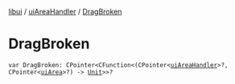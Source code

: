 [libui](../index.md) / [uiAreaHandler](index.md) / [DragBroken](./-drag-broken.md)

# DragBroken

`var DragBroken: CPointer<CFunction<(CPointer<`[`uiAreaHandler`](index.md)`>?, CPointer<`[`uiArea`](../ui-area.md)`>?) -> `[`Unit`](https://kotlinlang.org/api/latest/jvm/stdlib/kotlin/-unit/index.html)`>>?`